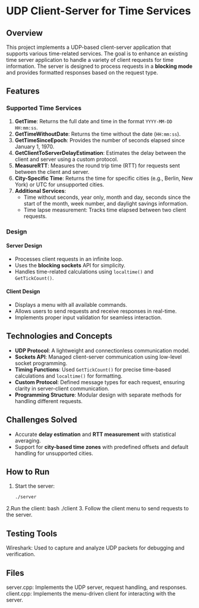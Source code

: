 # UDP Client-Server for Time Services

## Overview
This project implements a UDP-based client-server application that supports various time-related services. The goal is to enhance an existing time server application to handle a variety of client requests for time information. The server is designed to process requests in a **blocking mode** and provides formatted responses based on the request type.

## Features
### Supported Time Services
1. **GetTime**: Returns the full date and time in the format `YYYY-MM-DD HH:mm:ss`.
2. **GetTimeWithoutDate**: Returns the time without the date (`HH:mm:ss`).
3. **GetTimeSinceEpoch**: Provides the number of seconds elapsed since January 1, 1970.
4. **GetClientToServerDelayEstimation**: Estimates the delay between the client and server using a custom protocol.
5. **MeasureRTT**: Measures the round trip time (RTT) for requests sent between the client and server.
6. **City-Specific Time**: Returns the time for specific cities (e.g., Berlin, New York) or UTC for unsupported cities.
7. **Additional Services**:
   - Time without seconds, year only, month and day, seconds since the start of the month, week number, and daylight savings information.
   - Time lapse measurement: Tracks time elapsed between two client requests.

### Design
#### Server Design
- Processes client requests in an infinite loop.
- Uses the **blocking sockets** API for simplicity.
- Handles time-related calculations using `localtime()` and `GetTickCount()`.

#### Client Design
- Displays a menu with all available commands.
- Allows users to send requests and receive responses in real-time.
- Implements proper input validation for seamless interaction.

## Technologies and Concepts
- **UDP Protocol**: A lightweight and connectionless communication model.
- **Sockets API**: Managed client-server communication using low-level socket programming.
- **Timing Functions**: Used `GetTickCount()` for precise time-based calculations and `localtime()` for formatting.
- **Custom Protocol**: Defined message types for each request, ensuring clarity in server-client communication.
- **Programming Structure**: Modular design with separate methods for handling different requests.

## Challenges Solved
- Accurate **delay estimation** and **RTT measurement** with statistical averaging.
- Support for **city-based time zones** with predefined offsets and default handling for unsupported cities.

## How to Run
1. Start the server:
   ```bash
   ./server
2.Run the client:
bash
./client
3. Follow the client menu to send requests to the server.

## Testing Tools
Wireshark: Used to capture and analyze UDP packets for debugging and verification.

## Files
server.cpp: Implements the UDP server, request handling, and responses.
client.cpp: Implements the menu-driven client for interacting with the server.
